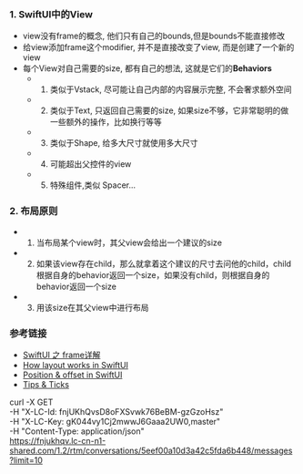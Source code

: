 ### 1. SwiftUI中的View
  - view没有frame的概念, 他们只有自己的bounds,但是bounds不能直接修改
  - 给view添加frame这个modifier, 并不是直接改变了view, 而是创建了一个新的view
  - 每个View对自己需要的size, 都有自己的想法, 这就是它们的**Behaviors**
    - 1. 类似于Vstack, 尽可能让自己内部的内容展示完整, 不会奢求额外空间
    - 2. 类似于Text, 只返回自己需要的size, 如果size不够，它非常聪明的做一些额外的操作，比如换行等等
    - 3. 类似于Shape, 给多大尺寸就使用多大尺寸
    - 4. 可能超出父控件的view
    - 5. 特殊组件,类似 Spacer...

### 2. 布局原则
  - 1. 当布局某个view时，其父view会给出一个建议的size
  - 2. 如果该view存在child，那么就拿着这个建议的尺寸去问他的child，child根据自身的behavior返回一个size，如果没有child，则根据自身的behavior返回一个size
  - 3. 用该size在其父view中进行布局




### 参考链接
  - [SwiftUI 之 frame详解](https://zhuanlan.zhihu.com/p/148096591)
  - [How layout works in SwiftUI](https://www.hackingwithswift.com/books/ios-swiftui/how-layout-works-in-swiftui)
  - [Position & offset in SwiftUI](https://www.hackingwithswift.com/books/ios-swiftui/absolute-positioning-for-swiftui-views)
  - [Tips & Ticks](https://www.hackingwithswift.com/quick-start/swiftui/swiftui-tips-and-tricks)




curl -X GET \
  -H "X-LC-Id: fnjUKhQvsD8oFXSvwk76BeBM-gzGzoHsz" \
  -H "X-LC-Key: gK044vy1Cj2mwwJ6Gaaa2UW0,master" \
  -H "Content-Type: application/json" \
  https://fnjukhqv.lc-cn-n1-shared.com/1.2/rtm/conversations/5eef00a10d3a42c5fda6b448/messages?limit=10